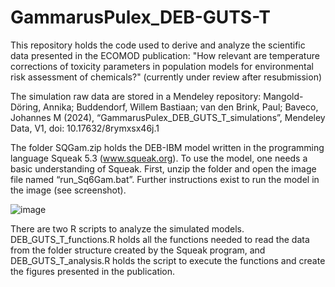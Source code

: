# GammarusPulex_DEB-GUTS-T
This repository holds the code used to derive and analyze the scientific data presented in the ECOMOD publication: "How relevant are temperature corrections of toxicity parameters in population models for environmental risk assessment of chemicals?" (currently under review after resubmission)

The simulation raw data are stored in a Mendeley repository: Mangold-Döring, Annika; Buddendorf, Willem Bastiaan; van den Brink, Paul; Baveco, Johannes M (2024), “GammarusPulex_DEB_GUTS_T_simulations”, Mendeley Data, V1, doi: 10.17632/8rymxsx46j.1

The folder SQGam.zip holds the DEB-IBM model written in the programming language Squeak 5.3 (www.squeak.org). To use the model, one needs a basic understanding of Squeak. First, unzip the folder and open the image file named “run_Sq6Gam.bat”. Further instructions exist to run the model in the image (see screenshot). 
 
![image](https://github.com/user-attachments/assets/253fb7b2-ad2c-4570-b21f-2ee318e458fb)

There are two R scripts to analyze the simulated models. DEB_GUTS_T_functions.R holds all the functions needed to read the data from the folder structure created by the Squeak program, and DEB_GUTS_T_analysis.R holds the script to execute the functions and create the figures presented in the publication. 
